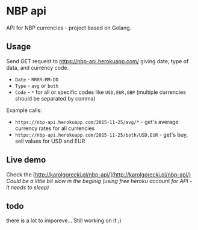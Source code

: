 NBP api
=======

API for NBP currencies - project based on Golang.

## Usage
Send GET request to https://nbp-api.herokuapp.com/ giving date, type of data, and currency code.
- `Date` - `RRRR-MM-DD`
- `Type` - `avg` or `both`
- `Code` - `*` for all or specific codes like `USD,EUR,GBP` (multiple currencies should be separated by comma)

Example calls:
- `https://nbp-api.herokuapp.com/2015-11-25/avg/*` - get's average currency rates for all currencies
- `https://nbp-api.herokuapp.com/2015-11-25/both/USD,EUR` - get's buy, sell values for USD and EUR

## Live demo
Check the [http://karolgorecki.pl/nbp-api/](http://karolgorecki.pl/nbp-api/)  
*Could be a little bit slow in the beginig (using free heroku account for API - it needs to sleep)*

## todo
there is a lot to imporeve... Still working on it ;)